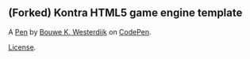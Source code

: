 (Forked) Kontra HTML5 game engine template
------------------------------------------


A [Pen](https://codepen.io/bouwe77/pen/dwZpaG) by [Bouwe K. Westerdijk](https://codepen.io/bouwe77) on [CodePen](https://codepen.io).

[License](https://codepen.io/bouwe77/pen/dwZpaG/license).